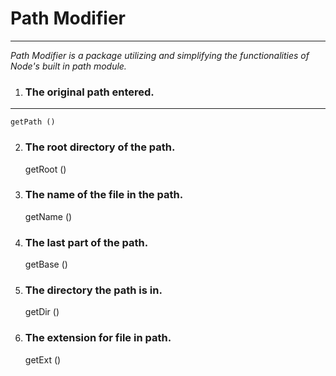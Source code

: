 # **Path Modifier**
---

*Path Modifier is a package utilizing and simplifying the functionalities of Node's built in path module.*


1. ### The original path entered.

---
    getPath ()


2. ### The root directory of the path.

    getRoot ()

3. ### The name of the file in the path.

    getName ()

4. ### The last part of the path.

    getBase ()

5. ### The directory the path is in.

    getDir ()

6. ### The extension for file in path.

    getExt ()
